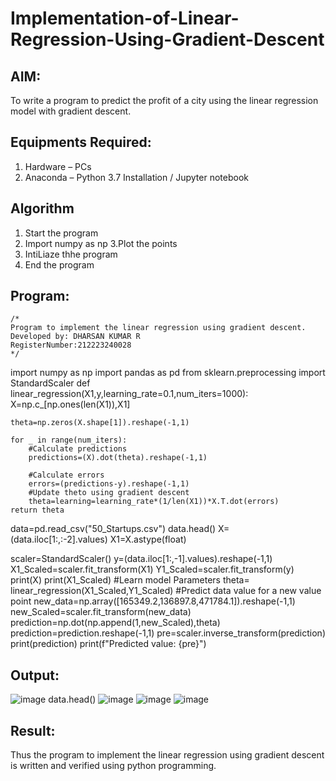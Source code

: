 # Implementation-of-Linear-Regression-Using-Gradient-Descent

## AIM:
To write a program to predict the profit of a city using the linear regression model with gradient descent.

## Equipments Required:
1. Hardware – PCs
2. Anaconda – Python 3.7 Installation / Jupyter notebook

## Algorithm
1. Start the program
2. Import numpy as np 3.Plot the points
3. IntiLiaze thhe program
4. End the program

## Program:
```
/*
Program to implement the linear regression using gradient descent.
Developed by: DHARSAN KUMAR R
RegisterNumber:212223240028
*/
```
import numpy as np 
import pandas as pd
from sklearn.preprocessing import StandardScaler
def linear_regression(X1,y,learning_rate=0.1,num_iters=1000):
    X=np.c_[np.ones(len(X1)),X1]
    
    theta=np.zeros(X.shape[1]).reshape(-1,1)
    
    for _ in range(num_iters):
        #Calculate predictions
        predictions=(X).dot(theta).reshape(-1,1)
        
        #Calculate errors
        errors=(predictions-y).reshape(-1,1)
        #Update theto using gradient descent
        theta=learning=learning_rate*(1/len(X1))*X.T.dot(errors)
    return theta
data=pd.read_csv("50_Startups.csv")
data.head()
X=(data.iloc[1:,:-2].values)
X1=X.astype(float)

scaler=StandardScaler()
y=(data.iloc[1:,-1].values).reshape(-1,1)
X1_Scaled=scaler.fit_transform(X1)
Y1_Scaled=scaler.fit_transform(y)
print(X)
print(X1_Scaled)
#Learn model Parameters
theta= linear_regression(X1_Scaled,Y1_Scaled)
#Predict data value for a new value point
new_data=np.array([165349.2,136897.8,471784.1]).reshape(-1,1)
new_Scaled=scaler.fit_transform(new_data)
prediction=np.dot(np.append(1,new_Scaled),theta)
prediction=prediction.reshape(-1,1)
pre=scaler.inverse_transform(prediction)
print(prediction)
print(f"Predicted value: {pre}")

## Output:
![image](https://github.com/DHARSAN23014208/Implementation-of-Linear-Regression-Using-Gradient-Descent/assets/149365413/4b4acc2c-cd9f-4ae3-a022-51c6b29ed9fe)
data.head()
![image](https://github.com/DHARSAN23014208/Implementation-of-Linear-Regression-Using-Gradient-Descent/assets/149365413/fe08198c-40e1-457a-86a6-a02f889bae64)
![image](https://github.com/DHARSAN23014208/Implementation-of-Linear-Regression-Using-Gradient-Descent/assets/149365413/71f7417a-8e3d-4187-a4eb-a5bf9976a767)
![image](https://github.com/DHARSAN23014208/Implementation-of-Linear-Regression-Using-Gradient-Descent/assets/149365413/878a5df7-e042-4122-8a6f-a4b44a4e1433)




## Result:
Thus the program to implement the linear regression using gradient descent is written and verified using python programming.

